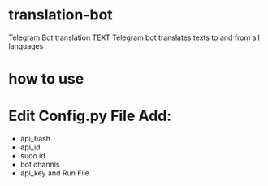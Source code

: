 # translation-bot
Telegram Bot translation TEXT 
Telegram bot translates texts to and from all languages
# how to use 
# Edit Config.py File Add: 
  - api_hash
  - api_id
  - sudo id
  - bot channls
  - api_key
and Run File 
